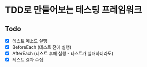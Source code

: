 # TDD로 만들어보는 테스팅 프레임워크

## Todo
- [X] 테스트 메소드 실행
- [X] BeforeEach (테스트 전에 실행)
- [X] AfterEach (테스트 후에 실행 - 테스트가 실패하더라도)
- [X] 테스트 결과 수집